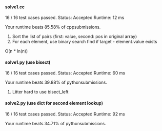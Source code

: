 #### solve1.cc 

16 / 16 test cases passed.
Status: Accepted
Runtime: 12 ms

Your runtime beats 85.58% of cppsubmissions.

1. Sort the list of pairs (first: value, second: pos in original array)
2. For each element, use binary search find if target - element.value exists

O(n * ln(n))


#### solve1.py (use bisect)

16 / 16 test cases passed.
Status: Accepted
Runtime: 60 ms

Your runtime beats 39.88% of pythonsubmissions.

1. Litter hard to use bisect_left


#### solve2.py (use dict for second element lookup)

16 / 16 test cases passed.
Status: Accepted
Runtime: 92 ms

Your runtime beats 34.71% of pythonsubmissions.


